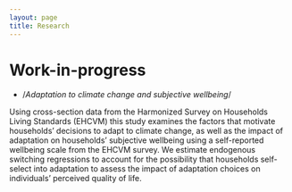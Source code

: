 ```yaml
---
layout: page
title: Research
---
```



# Work-in-progress
 * /*Adaptation to climate change and subjective wellbeing*/

Using cross-section data from the Harmonized Survey on Households Living Standards
(EHCVM) this study examines the factors that motivate households’ decisions
to adapt to climate change, as well as the impact of adaptation on households’ subjective
wellbeing using a self-reported wellbeing scale from the EHCVM survey.
We estimate endogenous switching regressions to account for the possibility that
households self-select into adaptation to assess the impact of adaptation choices on
individuals’ perceived quality of life. 
